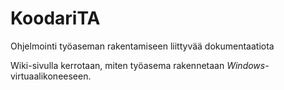 # KoodariTA
Ohjelmointi työaseman rakentamiseen liittyvää dokumentaatiota

Wiki-sivulla kerrotaan, miten työasema rakennetaan *Windows*-virtuaalikoneeseen. 